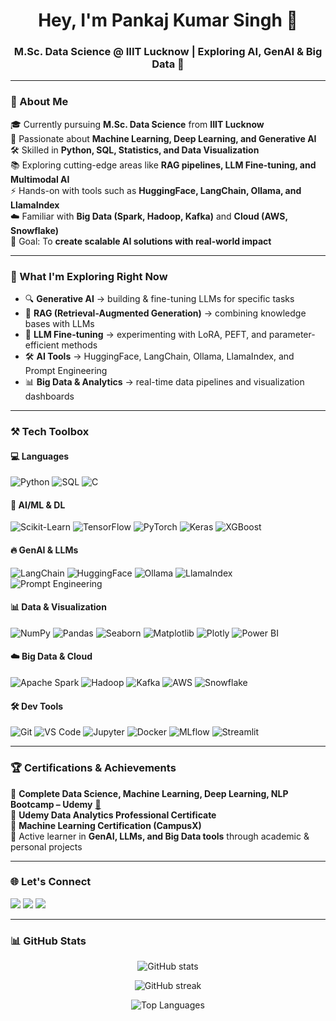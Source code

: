 <h1 align="center">Hey, I'm Pankaj Kumar Singh 👋</h1>
<h3 align="center">M.Sc. Data Science @ IIIT Lucknow | Exploring AI, GenAI & Big Data 🚀</h3>

---

### 🧠 About Me  

🎓 Currently pursuing **M.Sc. Data Science** from **IIIT Lucknow**  
🤖 Passionate about **Machine Learning, Deep Learning, and Generative AI**  
🛠️ Skilled in **Python, SQL, Statistics, and Data Visualization**  
📚 Exploring cutting-edge areas like **RAG pipelines, LLM Fine-tuning, and Multimodal AI**  
⚡ Hands-on with tools such as **HuggingFace, LangChain, Ollama, and LlamaIndex**  
☁️ Familiar with **Big Data (Spark, Hadoop, Kafka)** and **Cloud (AWS, Snowflake)**  
🎯 Goal: To **create scalable AI solutions with real-world impact**  

---

### 🚀 What I'm Exploring Right Now  

- 🔍 **Generative AI** → building & fine-tuning LLMs for specific tasks  
- 📖 **RAG (Retrieval-Augmented Generation)** → combining knowledge bases with LLMs  
- 🧩 **LLM Fine-tuning** → experimenting with LoRA, PEFT, and parameter-efficient methods  
- 🛠️ **AI Tools** → HuggingFace, LangChain, Ollama, LlamaIndex, and Prompt Engineering  
- 📊 **Big Data & Analytics** → real-time data pipelines and visualization dashboards  

---

### ⚒️ Tech Toolbox  

#### 💻 Languages  
![Python](https://img.shields.io/badge/-Python-0D1117?style=flat&logo=python)
![SQL](https://img.shields.io/badge/-SQL-0D1117?style=flat&logo=postgresql)
![C](https://img.shields.io/badge/-C-0D1117?style=flat&logo=c)

#### 🤖 AI/ML & DL  
![Scikit-Learn](https://img.shields.io/badge/-Scikit--Learn-0D1117?style=flat&logo=scikitlearn)
![TensorFlow](https://img.shields.io/badge/-TensorFlow-0D1117?style=flat&logo=tensorflow)
![PyTorch](https://img.shields.io/badge/-PyTorch-0D1117?style=flat&logo=pytorch)
![Keras](https://img.shields.io/badge/-Keras-0D1117?style=flat&logo=keras)
![XGBoost](https://img.shields.io/badge/-XGBoost-0D1117?style=flat)

#### 🔥 GenAI & LLMs  
![LangChain](https://img.shields.io/badge/-LangChain-0D1117?style=flat)
![HuggingFace](https://img.shields.io/badge/-HuggingFace-0D1117?style=flat&logo=huggingface)
![Ollama](https://img.shields.io/badge/-Ollama-0D1117?style=flat)
![LlamaIndex](https://img.shields.io/badge/-LlamaIndex-0D1117?style=flat)
![Prompt Engineering](https://img.shields.io/badge/-Prompt--Engineering-0D1117?style=flat)

#### 📊 Data & Visualization  
![NumPy](https://img.shields.io/badge/-NumPy-0D1117?style=flat&logo=numpy)
![Pandas](https://img.shields.io/badge/-Pandas-0D1117?style=flat&logo=pandas)
![Seaborn](https://img.shields.io/badge/-Seaborn-0D1117?style=flat&logo=seaborn)
![Matplotlib](https://img.shields.io/badge/-Matplotlib-0D1117?style=flat&logo=plotly)
![Plotly](https://img.shields.io/badge/-Plotly-0D1117?style=flat&logo=plotly)
![Power BI](https://img.shields.io/badge/-PowerBI-0D1117?style=flat&logo=powerbi)

#### ☁️ Big Data & Cloud  
![Apache Spark](https://img.shields.io/badge/-Apache%20Spark-0D1117?style=flat&logo=apachespark)
![Hadoop](https://img.shields.io/badge/-Hadoop-0D1117?style=flat&logo=apachehadoop)
![Kafka](https://img.shields.io/badge/-Kafka-0D1117?style=flat&logo=apachekafka)
![AWS](https://img.shields.io/badge/-AWS-0D1117?style=flat&logo=amazonaws)
![Snowflake](https://img.shields.io/badge/-Snowflake-0D1117?style=flat&logo=snowflake)

#### 🛠️ Dev Tools  
![Git](https://img.shields.io/badge/-Git-0D1117?style=flat&logo=git)
![VS Code](https://img.shields.io/badge/-VSCode-0D1117?style=flat&logo=visualstudiocode)
![Jupyter](https://img.shields.io/badge/-Jupyter-0D1117?style=flat&logo=jupyter)
![Docker](https://img.shields.io/badge/-Docker-0D1117?style=flat&logo=docker)
![MLflow](https://img.shields.io/badge/-MLflow-0D1117?style=flat)
![Streamlit](https://img.shields.io/badge/-Streamlit-0D1117?style=flat&logo=streamlit)

---

### 🏆 Certifications & Achievements  

🏅 **Complete Data Science, Machine Learning, Deep Learning, NLP Bootcamp – Udemy** [🔗](https://www.udemy.com/certificate/UC-11c8e559-afa7-40d4-8426-6d8a0fa67774/)  
🏅 **Udemy Data Analytics Professional Certificate**  
🏅 **Machine Learning Certification (CampusX)**  
📜 Active learner in **GenAI, LLMs, and Big Data tools** through academic & personal projects  

---

### 🌐 Let's Connect  

<p align="left">
  <a href="https://www.linkedin.com/in/pankaj-kumar-singh-iiit"><img src="https://img.shields.io/badge/-LinkedIn-blue?style=flat&logo=linkedin" /></a>
  <a href="https://github.com/Pankaj7079"><img src="https://img.shields.io/badge/-GitHub-0D1117?style=flat&logo=github" /></a>
  <a href="mailto:pankaj7079@gmail.com"><img src="https://img.shields.io/badge/-Gmail-D14836?style=flat&logo=gmail&logoColor=white" /></a>
</p>

---

### 📊 GitHub Stats  

<p align="center">
  <img src="https://github-readme-stats.vercel.app/api?username=Pankaj7079&show_icons=true&theme=radical" alt="GitHub stats" />
</p>

<p align="center">
  <img src="https://github-readme-streak-stats.herokuapp.com/?user=Pankaj7079&theme=radical" alt="GitHub streak" />
</p>

<p align="center">
  <img src="https://github-readme-stats.vercel.app/api/top-langs/?username=Pankaj7079&layout=compact&theme=radical" alt="Top Languages" />
</p>
